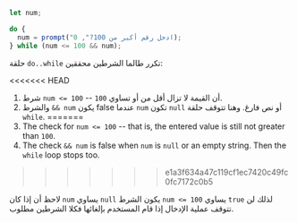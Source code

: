 
```js run demo
let num;

do {
  num = prompt("ادخل رقم أكبر من 100?", 0);
} while (num <= 100 && num);
```

حلقة `do..while` تكرر طالما الشرطين محققين:

<<<<<<< HEAD
1. شرط `num <= 100` -- أن القيمة لا تزال أقل من أو تساوي `100`.
2. والشرط `&& num` يكون false عندما `num` تكون `null` أو نص فارغ. وهنا تتوقف حلقة `while`.
=======
1. The check for `num <= 100` -- that is, the entered value is still not greater than `100`.
2. The check `&& num` is false when `num` is `null` or an empty string. Then the `while` loop stops too.
>>>>>>> e1a3f634a47c119cf1ec7420c49fc0fc7172c0b5

لاحظ أن إذا كان `num` يساوي `null` يكون الشرط `num <= 100` يساوي `true` لذلك لن تتوقف عملية الإدخال إذا قام المستخدم بإلغائها فكلا الشرطين مطلوب.

